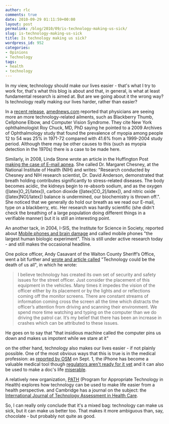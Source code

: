 ```yaml
---
author: rlc
comments: true
date: 2010-09-29 01:11:59+00:00
layout: post
permalink: /blog/2010/09/is-technology-making-us-sick/
slug: is-technology-making-us-sick
title: Is technology making us sick?
wordpress_id: 952
categories:
- Opinions
- Technology
tags:
- health
- technology
---
```


In my view, technology should make our lives easier - that's what I try to work for, that's what this blog is about and that, in general, is what at least fundamental research is aimed at. But are we going about it the wrong way? Is technology really making our lives harder, rather than easier?
<!--more-->
In a [recent release](http://web.archive.org/web/20100929223518/http://www.ama-assn.org/amednews/2010/09/27/prl20927.htm), [amednews.com](http://amednews.com) reported that physicians are seeing more an more technology-related ailments, such as Blackberry Thumb, Cellphone Elbow, and Computer Vision Syndrome. They cite New York ophthalmologist Roy Chuck, MD, PhD saying he pointed to a 2009 Archives of Ophthalmology study that found the prevalence of myopia among people 12 to 54 was 25% in 1971-72 compared with 41.6% from a 1999-2004 study period. Although there may be other causes to this (such as myopia detection in the 1970s) there is a case to be made here.

Similarly, in 2008, Linda Stone wrote an article in the Huffington Post [making the case of E-mail apnea](http://j.mp/c16Gab). She called Dr. Margaret Chesney, at the National Institute of Health (NIH) and writes: "Research conducted by Chesney and NIH research scientist, Dr. David Anderson, demonstrated that breath holding contributes significantly to stress-related diseases. The body becomes acidic, the kidneys begin to re-absorb sodium, and as the oxygen ([latex]O_2[/latex]), carbon dioxide ([latex]CO_2[/latex]), and nitric oxide ([latex]NO[/latex]) balance is undermined, our biochemistry is thrown off.". She noticed that we generally do hold our breath as we read our E-mail, type on a blackberry, etc. Her research was hardly scientific (she didn't check the breathing of a large population doing different things in a verifiable manner) but it is still an interesting point.

An another tack, in 2004, I-SIS, the Institute for Science in Society, reported about [Mobile phones and brain damage](http://j.mp/9rnQNJ) and called mobile phones "the largest human biologic experiment". This is still under active research today - and still makes the occasional headline.

One police officer, Andy Casavant of the Walton County Sheriff’s Office, went a bit further and [wrote and article called](http://j.mp/aUsNkU) "Technology could be the death of us all", in which he wrote:



<blockquote>I believe technology has created its own set of security and safety issues for the street officer. Just consider the placement of this equipment in the vehicles. Many times it impedes the vision of the officer either by its placement or by the lights and or reflections coming off the monitor screens. There are constant streams of information coming cross the screen all the time which distracts the officer’s attention from driving and scanning their environment. We spend more time watching and typing on the computer than we do driving the patrol car. It’s my belief that there has been an increase in crashes which can be attributed to these issues.</blockquote>



He goes on to say that "that insidious machine called the computer pins us down and makes us impotent while we stare at it"

on the other hand, technology also makes our lives easier - if not plainly possible. One of the most obvious ways that this is true is in the medical profession: as [reported by OSM](http://j.mp/atGSik) on Sept. 1, the iPhone has become a valuable medical tool though [regulators aren't ready for it yet](http://j.mp/bFLx02) and it can also be used to make a doc's life [miserable](http://j.mp/bBazel).

A relatively new organization, [PATH](https://web.archive.org/web/20130916070041/http://www.path.org/about/index.php) (Program for Appropriate Technology in Health) explores how technology can be used to make life easier from a health perspective. and Cambridge has a journal on the subject: the [International Journal of Technology Assessment in Health Care](http://j.mp/9X1idM).

So, I can really only conclude that it's a mixed bag: technology can make us sick, but it can make us better too. That makes it more ambiguous than, say, chocolate - but probably not quite as good.
